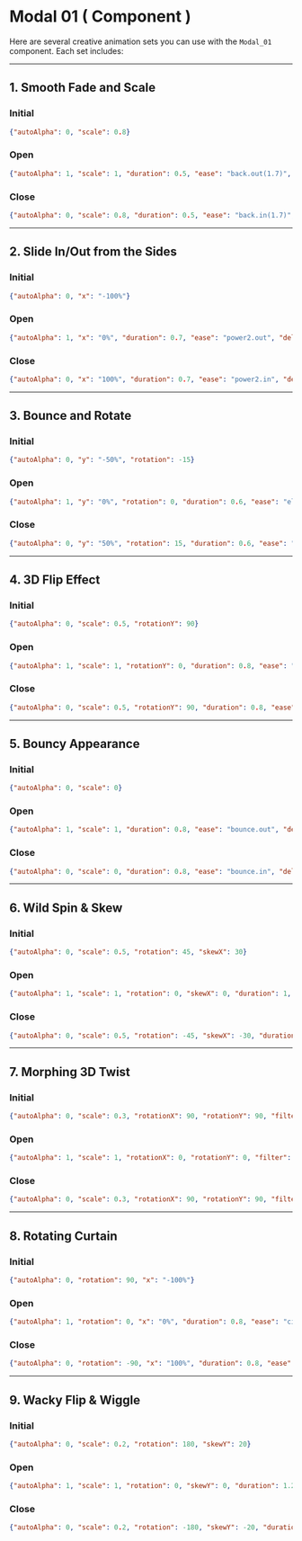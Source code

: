 # Modal 01 ( Component )
Here are several creative animation sets you can use with the `Modal_01` component. Each set includes:


---

## 1. Smooth Fade and Scale

### Initial
```json
{"autoAlpha": 0, "scale": 0.8}
```

### Open
```json
{"autoAlpha": 1, "scale": 1, "duration": 0.5, "ease": "back.out(1.7)", "delay": 0.2}
```

### Close
```json
{"autoAlpha": 0, "scale": 0.8, "duration": 0.5, "ease": "back.in(1.7)", "delay": 0.1}
```

---

## 2. Slide In/Out from the Sides

### Initial
```json
{"autoAlpha": 0, "x": "-100%"}
```

### Open
```json
{"autoAlpha": 1, "x": "0%", "duration": 0.7, "ease": "power2.out", "delay": 0.3}
```

### Close
```json
{"autoAlpha": 0, "x": "100%", "duration": 0.7, "ease": "power2.in", "delay": 0.2}
```

---

## 3. Bounce and Rotate

### Initial
```json
{"autoAlpha": 0, "y": "-50%", "rotation": -15}
```

### Open
```json
{"autoAlpha": 1, "y": "0%", "rotation": 0, "duration": 0.6, "ease": "elastic.out(1, 0.3)", "delay": 0.4}
```

### Close
```json
{"autoAlpha": 0, "y": "50%", "rotation": 15, "duration": 0.6, "ease": "elastic.in(1, 0.3)", "delay": 0.3}
```

---

## 4. 3D Flip Effect

### Initial
```json
{"autoAlpha": 0, "scale": 0.5, "rotationY": 90}
```

### Open
```json
{"autoAlpha": 1, "scale": 1, "rotationY": 0, "duration": 0.8, "ease": "power3.out", "delay": 0.5}
```

### Close
```json
{"autoAlpha": 0, "scale": 0.5, "rotationY": 90, "duration": 0.8, "ease": "power3.in", "delay": 0.4}
```

---

## 5. Bouncy Appearance

### Initial
```json
{"autoAlpha": 0, "scale": 0}
```

### Open
```json
{"autoAlpha": 1, "scale": 1, "duration": 0.8, "ease": "bounce.out", "delay": 0.2}
```

### Close
```json
{"autoAlpha": 0, "scale": 0, "duration": 0.8, "ease": "bounce.in", "delay": 0.2}
```
---

## 6. Wild Spin & Skew

### Initial
```json
{"autoAlpha": 0, "scale": 0.5, "rotation": 45, "skewX": 30}
```

### Open
```json
{"autoAlpha": 1, "scale": 1, "rotation": 0, "skewX": 0, "duration": 1, "ease": "elastic.out(1, 0.5)", "delay": 0.3}
```

### Close
```json
{"autoAlpha": 0, "scale": 0.5, "rotation": -45, "skewX": -30, "duration": 1, "ease": "elastic.in(1, 0.5)", "delay": 0.2}
```

---

## 7. Morphing 3D Twist

### Initial
```json
{"autoAlpha": 0, "scale": 0.3, "rotationX": 90, "rotationY": 90, "filter": "blur(10px)"}
```

### Open
```json
{"autoAlpha": 1, "scale": 1, "rotationX": 0, "rotationY": 0, "filter": "blur(0px)", "duration": 1, "ease": "power4.out", "delay": 0.3}
```

### Close
```json
{"autoAlpha": 0, "scale": 0.3, "rotationX": 90, "rotationY": 90, "filter": "blur(10px)", "duration": 1, "ease": "power4.in", "delay": 0.2}
```

---

## 8. Rotating Curtain

### Initial
```json
{"autoAlpha": 0, "rotation": 90, "x": "-100%"}
```

### Open
```json
{"autoAlpha": 1, "rotation": 0, "x": "0%", "duration": 0.8, "ease": "circ.out", "delay": 0.4}
```

### Close
```json
{"autoAlpha": 0, "rotation": -90, "x": "100%", "duration": 0.8, "ease": "circ.in", "delay": 0.3}
```

---

## 9. Wacky Flip & Wiggle

### Initial
```json
{"autoAlpha": 0, "scale": 0.2, "rotation": 180, "skewY": 20}
```

### Open
```json
{"autoAlpha": 1, "scale": 1, "rotation": 0, "skewY": 0, "duration": 1.2, "ease": "back.out(2)", "delay": 0.3}
```

### Close
```json
{"autoAlpha": 0, "scale": 0.2, "rotation": -180, "skewY": -20, "duration": 1.2, "ease": "back.in(2)", "delay": 0.2}
```
